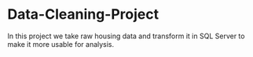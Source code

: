 # Data-Cleaning-Project
In this project we take raw housing data and transform it in SQL Server to make it more usable for analysis.
